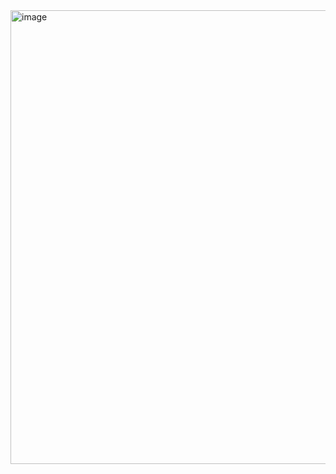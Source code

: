 <img width="726" alt="image" src="https://user-images.githubusercontent.com/37501487/231654009-71a1efa3-572f-47a9-939b-1b3a2affcb12.png">
